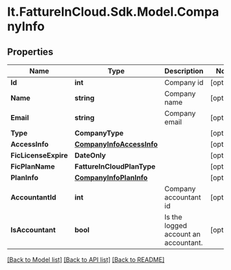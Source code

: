 # It.FattureInCloud.Sdk.Model.CompanyInfo

## Properties

Name | Type | Description | Notes
------------ | ------------- | ------------- | -------------
**Id** | **int** | Company id | [optional] 
**Name** | **string** | Company name | [optional] 
**Email** | **string** | Company email | [optional] 
**Type** | **CompanyType** |  | [optional] 
**AccessInfo** | [**CompanyInfoAccessInfo**](CompanyInfoAccessInfo.md) |  | [optional] 
**FicLicenseExpire** | **DateOnly** |  | [optional] 
**FicPlanName** | **FattureInCloudPlanType** |  | [optional] 
**PlanInfo** | [**CompanyInfoPlanInfo**](CompanyInfoPlanInfo.md) |  | [optional] 
**AccountantId** | **int** | Company accountant id | [optional] 
**IsAccountant** | **bool** | Is the logged account an accountant. | [optional] 

[[Back to Model list]](../../README.md#documentation-for-models) [[Back to API list]](../../README.md#documentation-for-api-endpoints) [[Back to README]](../../README.md)

